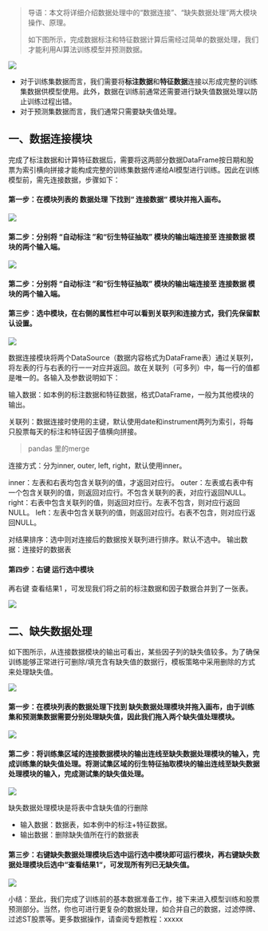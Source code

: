 > 导语：本文将详细介绍数据处理中的“数据连接”、“缺失数据处理”两大模块操作、原理。
> 
> 如下图所示，完成数据标注和特征数据计算后需经过简单的数据处理，我们才能利用AI算法训练模型并预测数据。
> 

![](https://cdn.bigquant.com/community/uploads/default/original/3X/7/a/7a8378fed44cb7f648636ed374eadbd89ca9ab7d.jpeg)

- 对于训练集数据而言，我们需要将**标注数据**和**特征数据**连接以形成完整的训练集数据供模型使用。此外，数据在训练前通常还需要进行缺失值数据处理以防止训练过程出错。
- 对于预测集数据而言，我们通常只需要缺失值处理。


## 一、数据连接模块

完成了标注数据和计算特征数据后，需要将这两部分数据DataFrame按日期和股票为索引横向拼接才能构成完整的训练集数据传递给AI模型进行训练。因此在训练模型前，需先连接数据，步骤如下：

#### 第一步：在模块列表的 数据处理 下找到“ 连接数据“ 模块并拖入画布。

![](https://cdn.bigquant.com/community/uploads/default/original/3X/3/b/3b411f2b1be73d76fa1f7112f5d58ab3b9515ff7.png)

#### 第二步：分别将 “自动标注 ”和“衍生特征抽取” 模块的输出端连接至 连接数据 模块的两个输入端。

![](https://cdn.bigquant.com/community/uploads/default/original/3X/c/a/ca59ce7bec53d671541709a7b60a48191e701a62.png)

#### 第二步：分别将 “自动标注 ”和“衍生特征抽取” 模块的输出端连接至 连接数据 模块的两个输入端。

#### 第三步：选中模块，在右侧的属性栏中可以看到关联列和连接方式，我们先保留默认设置。

![](https://cdn.bigquant.com/community/uploads/default/optimized/3X/c/8/c8f1a4f05431c53300150538d40a2399cfd85ee5_1_1380x688.png)

数据连接模块将两个DataSource（数据内容格式为DataFrame表）通过关联列，将左表的行与右表的行一一对应并返回。故在关联列（可多列）中，每一行的值都是唯一的。各输入及参数说明如下：

输入数据：如本例的标注数据和特征数据，格式DataFrame，一般为其他模块的输出。

关联列：数据连接时使用的主键，默认使用date和instrument两列为索引，将每只股票每天的标注和特征因子值横向拼接。
>  pandas 里的merge
> 
连接方式：分为inner, outer, left, right，默认使用inner。

inner：左表和右表均包含关联列的值，才返回对应行。
outer：左表或右表中有一个包含关联列的值，则返回对应行。不包含关联列的表，对应行返回NULL。
right：右表中包含关联列的值，则返回对应行。左表不包含，则对应行返回NULL。
left：左表中包含关联列的值，则返回对应行。右表不包含，则对应行返回NULL。

对结果排序：选中则对连接后的数据按关联列进行排序。默认不选中。
输出数据：连接好的数据表

#### 第四步：右键 运行选中模块

再右键 查看结果1 ，可发现我们将之前的标注数据和因子数据合并到了一张表。

![](https://cdn.bigquant.com/community/uploads/default/original/3X/b/b/bb9e56f09f715ab7fa155b5f94cd2084680e61bf.png)

## 二、缺失数据处理

如下图所示，从连接数据模块的输出可看出，某些因子列的缺失值较多。为了确保训练能够正常进行可删除/填充含有缺失值的数据行，模板策略中采用删除的方式来处理缺失值。

![](https://cdn.bigquant.com/community/uploads/default/optimized/3X/2/9/29b802796d82ec346ae7c49588027b6c3faab114_1_1380x830.png)

#### 第一步：在模块列表的数据处理下找到 缺失数据处理模块并拖入画布，由于训练集和预测集数据需要分别处理缺失值，因此我们拖入两个缺失值处理模块。

![](https://cdn.bigquant.com/community/uploads/default/original/3X/5/7/570dd4a125dab46fcc029fa19590a8493e23c290.png)

#### 第二步：将训练集区域的连接数据模块的输出连线至缺失数据处理模块的输入，完成训练集的缺失值处理。将测试集区域的衍生特征抽取模块的输出连线至缺失数据处理模块的输入，完成测试集的缺失值处理。

![](https://cdn.bigquant.com/community/uploads/default/optimized/3X/4/1/41ff154cc4224100c52c853e018dc8a6143b628d_1_1380x778.png)

缺失数据处理模块是将表中含缺失值的行删除

- 输入数据：数据表，如本例中的标注+特征数据。
- 输出数据：删除缺失值所在行的数据表

#### 第三步：右键缺失数据处理模块后选中运行选中模块即可运行模块，再右键缺失数据处理模块后选中“查看结果1“，可发现所有列已无缺失值。

![](https://cdn.bigquant.com/community/uploads/default/original/3X/5/9/596759eef5f0c9ded91cd2d252529579ddd517f4.png)

小结：至此，我们完成了训练前的基本数据准备工作，接下来进入模型训练和股票预测部分。当然，你也可进行更复杂的数据处理，如合并自己的数据，过滤停牌、过滤ST股票等。更多数据操作，请查阅专题教程：xxxxx
